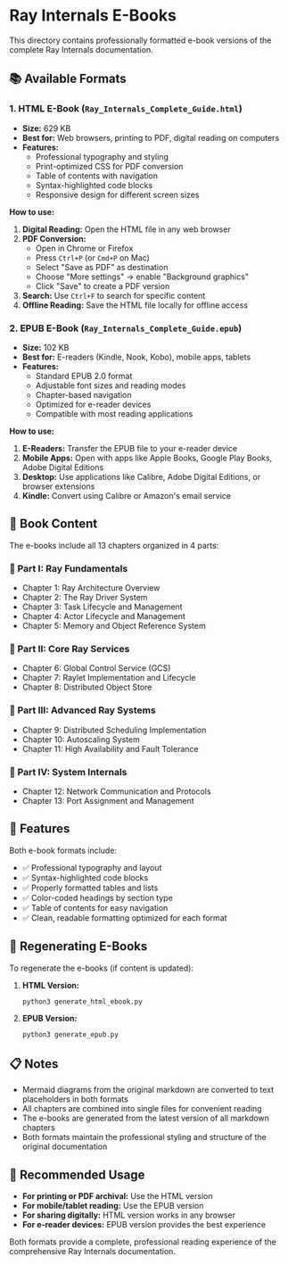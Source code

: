# Ray Internals E-Books

This directory contains professionally formatted e-book versions of the complete Ray Internals documentation.

## 📚 Available Formats

### 1. HTML E-Book (`Ray_Internals_Complete_Guide.html`)
- **Size:** 629 KB
- **Best for:** Web browsers, printing to PDF, digital reading on computers
- **Features:**
  - Professional typography and styling
  - Print-optimized CSS for PDF conversion
  - Table of contents with navigation
  - Syntax-highlighted code blocks
  - Responsive design for different screen sizes

**How to use:**
1. **Digital Reading:** Open the HTML file in any web browser
2. **PDF Conversion:** 
   - Open in Chrome or Firefox
   - Press `Ctrl+P` (or `Cmd+P` on Mac)
   - Select "Save as PDF" as destination
   - Choose "More settings" → enable "Background graphics"
   - Click "Save" to create a PDF version
3. **Search:** Use `Ctrl+F` to search for specific content
4. **Offline Reading:** Save the HTML file locally for offline access

### 2. EPUB E-Book (`Ray_Internals_Complete_Guide.epub`)
- **Size:** 102 KB
- **Best for:** E-readers (Kindle, Nook, Kobo), mobile apps, tablets
- **Features:**
  - Standard EPUB 2.0 format
  - Adjustable font sizes and reading modes
  - Chapter-based navigation
  - Optimized for e-reader devices
  - Compatible with most reading applications

**How to use:**
1. **E-Readers:** Transfer the EPUB file to your e-reader device
2. **Mobile Apps:** Open with apps like Apple Books, Google Play Books, Adobe Digital Editions
3. **Desktop:** Use applications like Calibre, Adobe Digital Editions, or browser extensions
4. **Kindle:** Convert using Calibre or Amazon's email service

## 📖 Book Content

The e-books include all 13 chapters organized in 4 parts:

### 📘 Part I: Ray Fundamentals
- Chapter 1: Ray Architecture Overview
- Chapter 2: The Ray Driver System  
- Chapter 3: Task Lifecycle and Management
- Chapter 4: Actor Lifecycle and Management
- Chapter 5: Memory and Object Reference System

### 📗 Part II: Core Ray Services
- Chapter 6: Global Control Service (GCS)
- Chapter 7: Raylet Implementation and Lifecycle
- Chapter 8: Distributed Object Store

### 📙 Part III: Advanced Ray Systems
- Chapter 9: Distributed Scheduling Implementation
- Chapter 10: Autoscaling System
- Chapter 11: High Availability and Fault Tolerance

### 📔 Part IV: System Internals
- Chapter 12: Network Communication and Protocols
- Chapter 13: Port Assignment and Management

## 🎨 Features

Both e-book formats include:
- ✅ Professional typography and layout
- ✅ Syntax-highlighted code blocks
- ✅ Properly formatted tables and lists
- ✅ Color-coded headings by section type
- ✅ Table of contents for easy navigation
- ✅ Clean, readable formatting optimized for each format

## 🔄 Regenerating E-Books

To regenerate the e-books (if content is updated):

1. **HTML Version:**
   ```bash
   python3 generate_html_ebook.py
   ```

2. **EPUB Version:**
   ```bash
   python3 generate_epub.py
   ```

## 📋 Notes

- Mermaid diagrams from the original markdown are converted to text placeholders in both formats
- All chapters are combined into single files for convenient reading
- The e-books are generated from the latest version of all markdown chapters
- Both formats maintain the professional styling and structure of the original documentation

## 🎯 Recommended Usage

- **For printing or PDF archival:** Use the HTML version
- **For mobile/tablet reading:** Use the EPUB version
- **For sharing digitally:** HTML version works in any browser
- **For e-reader devices:** EPUB version provides the best experience

Both formats provide a complete, professional reading experience of the comprehensive Ray Internals documentation. 